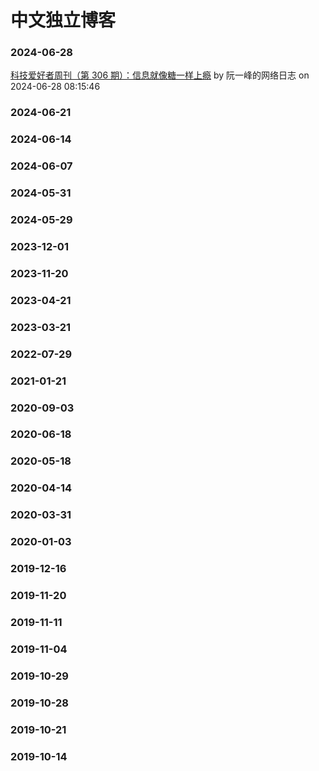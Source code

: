 # 中文独立博客

### 2024-06-28
[科技爱好者周刊（第 306 期）：信息就像糖一样上瘾](http://www.ruanyifeng.com/blog/2024/06/weekly-issue-306.html)  by  阮一峰的网络日志  on  2024-06-28 08:15:46


### 2024-06-21

### 2024-06-14

### 2024-06-07

### 2024-05-31

### 2024-05-29

### 2023-12-01

### 2023-11-20

### 2023-04-21

### 2023-03-21

### 2022-07-29

### 2021-01-21

### 2020-09-03

### 2020-06-18

### 2020-05-18

### 2020-04-14

### 2020-03-31

### 2020-01-03

### 2019-12-16

### 2019-11-20

### 2019-11-11

### 2019-11-04

### 2019-10-29

### 2019-10-28

### 2019-10-21

### 2019-10-14
